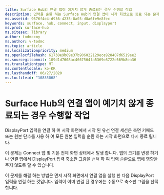 ```yaml
---
title: Surface Hub의 연결 앱이 예기치 않게 종료되는 경우 수행할 작업
description: 입력을 순환 하는 Surface Hub의 연결 앱이 시작 화면으로 종료 되는 문제를 해결 하는 방법에 대해 설명 합니다.
ms.assetid: 9576f4e4-d936-4235-8a03-d8a6fe9e8fec
keywords: surface, hub, connect, input, displayport
ms.prod: surface-hub
ms.sitesec: library
author: todmccoy
ms.author: v-todmc
ms.topic: article
ms.localizationpriority: medium
ms.openlocfilehash: 61738e9b89e37b906022129ece928407d6519ae2
ms.sourcegitcommit: 109d1d7608ac4667564fa5369e8722e569b8ea36
ms.translationtype: MT
ms.contentlocale: ko-KR
ms.lasthandoff: 06/27/2020
ms.locfileid: "10835068"
---
```

# Surface Hub의 연결 앱이 예기치 않게 종료되는 경우 수행할 작업

DisplayPort 입력을 연결 하 여 시작 화면에서 시작 된 유선 연결 세션은 측면 키패드 또는 원본 단추를 사용 하 여 모든 원본 입력을 순환 하는 시작 화면으로 다시 종료 됩니다.

이 문제는 Connect 앱 및 기본 전체 화면 상태에서 발생 합니다. 앱의 크기를 변경 하거나 연결 앱에서 DisplayPort 입력 축소판 그림을 선택 하 여 입력 순환으로 앱에 영향을 주지 않도록 할 수 있습니다.

이 문제를 해결 하는 방법은 먼저 시작 화면에서 연결 앱을 실행 한 다음 DisplayPort 입력을 연결 하는 것입니다. 입력이 이미 연결 된 경우에는 수동으로 축소판 그림을 선택 합니다.